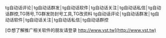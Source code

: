tg自动话评论│tg自动话群发│tg自动话软件│tg自动话关注│tg自动话私信│tg自动话群控,TG筛号,TG群发防封号工具,TG改资料
tg自动话评论│tg自动话群发│tg自动话软件│tg自动话关注│tg自动话私信│tg自动话群控

[😍想了解推广相关软件的朋友请登录 http://www.vst.tw](http://www.vst.tw)



